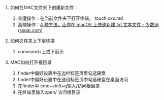 

1. 如何在MAC文件夹下创建新文件：

   1. 普适操作：在当前文件夹下打开终端， touch xxx.md
   2. 高端操作：[4 种方法，让你在 macOS 上快速新建 txt 文本文件 - 少数派 (sspai.com)](https://sspai.com/post/41867)
2. 如何文件夹上下层切换
   1. command+上或下箭头
3. MAC如何打开根目录
   1. finder中偏好设置中在边栏标签页里勾选硬盘
   2. finder中偏好设置中在通用标签页中勾选硬盘在桌面访问
   3. 在finder中 cmd+shift+g输入/访问根目录
   4. 在终端里输入open/ 访问根目录